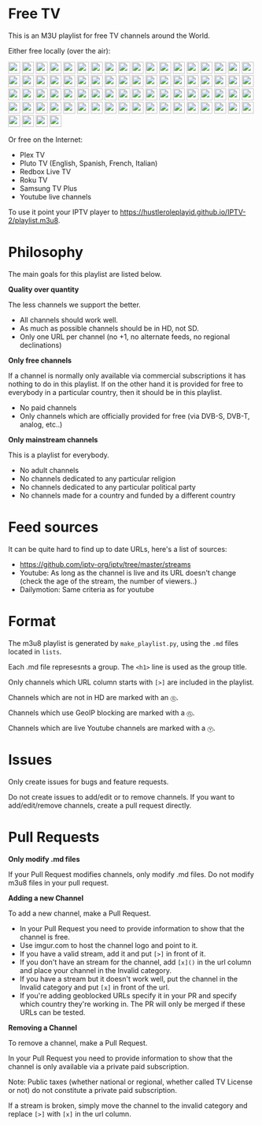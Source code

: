 Free TV
=======

This is an M3U playlist for free TV channels around the World.

Either free locally (over the air):

[<img src="https://hatscripts.github.io/circle-flags/flags/us.svg" width="24">](lists/usa.md)
[<img src="https://hatscripts.github.io/circle-flags/flags/ca.svg" width="24">](lists/canada.md)
[<img src="https://hatscripts.github.io/circle-flags/flags/gb.svg" width="24">](lists/uk.md)
[<img src="https://hatscripts.github.io/circle-flags/flags/ie.svg" width="24">](lists/ireland.md)
[<img src="https://hatscripts.github.io/circle-flags/flags/au.svg" width="24">](lists/australia.md)
[<img src="https://hatscripts.github.io/circle-flags/flags/in.svg" width="24">](lists/india.md)
[<img src="https://hatscripts.github.io/circle-flags/flags/jp.svg" width="24">](lists/japan.md)
[<img src="https://hatscripts.github.io/circle-flags/flags/cn.svg" width="24">](lists/china.md)
[<img src="https://hatscripts.github.io/circle-flags/flags/hk.svg" width="24">](lists/hong_kong.md)
[<img src="https://hatscripts.github.io/circle-flags/flags/mo.svg" width="24">](lists/macau.md)
[<img src="https://hatscripts.github.io/circle-flags/flags/tw.svg" width="24">](lists/taiwan.md)
[<img src="https://hatscripts.github.io/circle-flags/flags/kp.svg" width="24">](lists/north_korea.md)
[<img src="https://hatscripts.github.io/circle-flags/flags/kr.svg" width="24">](lists/korea.md)
[<img src="https://hatscripts.github.io/circle-flags/flags/dk.svg" width="24">](lists/denmark.md)
[<img src="https://hatscripts.github.io/circle-flags/flags/fo.svg" width="24">](lists/faroe_islands.md)
[<img src="https://hatscripts.github.io/circle-flags/flags/gl.svg" width="24">](lists/greenland.md)
[<img src="https://hatscripts.github.io/circle-flags/flags/fi.svg" width="24">](lists/finland.md)
[<img src="https://hatscripts.github.io/circle-flags/flags/is.svg" width="24">](lists/iceland.md)
[<img src="https://hatscripts.github.io/circle-flags/flags/no.svg" width="24">](lists/norway.md)
[<img src="https://hatscripts.github.io/circle-flags/flags/se.svg" width="24">](lists/sweden.md)
[<img src="https://hatscripts.github.io/circle-flags/flags/ee.svg" width="24">](lists/estonia.md)
[<img src="https://hatscripts.github.io/circle-flags/flags/lv.svg" width="24">](lists/latvia.md)
[<img src="https://hatscripts.github.io/circle-flags/flags/lt.svg" width="24">](lists/lithuania.md)
[<img src="https://hatscripts.github.io/circle-flags/flags/be.svg" width="24">](lists/belgium.md)
[<img src="https://hatscripts.github.io/circle-flags/flags/nl.svg" width="24">](lists/netherlands.md)
[<img src="https://hatscripts.github.io/circle-flags/flags/lu.svg" width="24">](lists/luxembourg.md)
[<img src="https://hatscripts.github.io/circle-flags/flags/de.svg" width="24">](lists/germany.md)
[<img src="https://hatscripts.github.io/circle-flags/flags/at.svg" width="24">](lists/austria.md)
[<img src="https://hatscripts.github.io/circle-flags/flags/ch.svg" width="24">](lists/switzerland.md)
[<img src="https://hatscripts.github.io/circle-flags/flags/pl.svg" width="24">](lists/poland.md)
[<img src="https://hatscripts.github.io/circle-flags/flags/cz.svg" width="24">](lists/czech_republic.md)
[<img src="https://hatscripts.github.io/circle-flags/flags/sk.svg" width="24">](lists/slovakia.md)
[<img src="https://hatscripts.github.io/circle-flags/flags/hu.svg" width="24">](lists/hungary.md)
[<img src="https://hatscripts.github.io/circle-flags/flags/ro.svg" width="24">](lists/romania.md)
[<img src="https://hatscripts.github.io/circle-flags/flags/md.svg" width="24">](lists/moldova.md)
[<img src="https://hatscripts.github.io/circle-flags/flags/bg.svg" width="24">](lists/bulgaria.md)
[<img src="https://hatscripts.github.io/circle-flags/flags/fr.svg" width="24">](lists/france.md)
[<img src="https://hatscripts.github.io/circle-flags/flags/it.svg" width="24">](lists/italy.md)
[<img src="https://hatscripts.github.io/circle-flags/flags/pt.svg" width="24">](lists/portugal.md)
[<img src="https://hatscripts.github.io/circle-flags/flags/es.svg" width="24">](lists/spain.md)
[<img src="https://hatscripts.github.io/circle-flags/flags/ru.svg" width="24">](lists/russia.md)
[<img src="https://hatscripts.github.io/circle-flags/flags/by.svg" width="24">](lists/belarus.md)
[<img src="https://hatscripts.github.io/circle-flags/flags/ua.svg" width="24">](lists/ukraine.md)
[<img src="https://hatscripts.github.io/circle-flags/flags/az.svg" width="24">](lists/azerbaijan.md)
[<img src="https://hatscripts.github.io/circle-flags/flags/ge.svg" width="24">](lists/georgia.md)
[<img src="https://hatscripts.github.io/circle-flags/flags/ba.svg" width="24">](lists/bosnia_and_herzegovina.md)
[<img src="https://hatscripts.github.io/circle-flags/flags/hr.svg" width="24">](lists/croatia.md)
[<img src="https://hatscripts.github.io/circle-flags/flags/me.svg" width="24">](lists/montenegro.md)
[<img src="https://hatscripts.github.io/circle-flags/flags/mk.svg" width="24">](lists/north_macedonia.md)
[<img src="https://hatscripts.github.io/circle-flags/flags/rs.svg" width="24">](lists/serbia.md)
[<img src="https://hatscripts.github.io/circle-flags/flags/si.svg" width="24">](lists/slovenia.md)
[<img src="https://hatscripts.github.io/circle-flags/flags/al.svg" width="24">](lists/albania.md)
[<img src="https://hatscripts.github.io/circle-flags/flags/xk.svg" width="24">](lists/kosovo.md)
[<img src="https://hatscripts.github.io/circle-flags/flags/gr.svg" width="24">](lists/greece.md)
[<img src="https://hatscripts.github.io/circle-flags/flags/cy.svg" width="24">](lists/cyprus.md)
[<img src="https://hatscripts.github.io/circle-flags/flags/ad.svg" width="24">](lists/andorra.md)
[<img src="https://hatscripts.github.io/circle-flags/flags/mt.svg" width="24">](lists/malta.md)
[<img src="https://hatscripts.github.io/circle-flags/flags/mc.svg" width="24">](lists/monaco.md)
[<img src="https://hatscripts.github.io/circle-flags/flags/sm.svg" width="24">](lists/san_marino.md)
[<img src="https://hatscripts.github.io/circle-flags/flags/ir.svg" width="24">](lists/iran.md)
[<img src="https://hatscripts.github.io/circle-flags/flags/iq.svg" width="24">](lists/iraq.md)
[<img src="https://hatscripts.github.io/circle-flags/flags/il.svg" width="24">](lists/israel.md)
[<img src="https://hatscripts.github.io/circle-flags/flags/qa.svg" width="24">](lists/qatar.md)
[<img src="https://hatscripts.github.io/circle-flags/flags/tr.svg" width="24">](lists/turkey.md)
[<img src="https://hatscripts.github.io/circle-flags/flags/ae.svg" width="24">](lists/united_arab_emirates.md)
[<img src="https://hatscripts.github.io/circle-flags/flags/ar.svg" width="24">](lists/argentina.md)
[<img src="https://hatscripts.github.io/circle-flags/flags/cr.svg" width="24">](lists/costa_rica.md)
[<img src="https://hatscripts.github.io/circle-flags/flags/do.svg" width="24">](lists/dominican_republic.md)
[<img src="https://hatscripts.github.io/circle-flags/flags/mx.svg" width="24">](lists/mexico.md)
[<img src="https://hatscripts.github.io/circle-flags/flags/py.svg" width="24">](lists/paraguay.md)
[<img src="https://hatscripts.github.io/circle-flags/flags/pe.svg" width="24">](lists/peru.md)
[<img src="https://hatscripts.github.io/circle-flags/flags/ve.svg" width="24">](lists/venezuela.md)
[<img src="https://hatscripts.github.io/circle-flags/flags/br.svg" width="24">](lists/brazil.md)
[<img src="https://hatscripts.github.io/circle-flags/flags/tt.svg" width="24">](lists/trinidad.md)
[<img src="https://hatscripts.github.io/circle-flags/flags/td.svg" width="24">](lists/chad.md)
[<img src="https://hatscripts.github.io/circle-flags/flags/so.svg" width="24">](lists/somalia.md)

Or free on the Internet:

- Plex TV
- Pluto TV (English, Spanish, French, Italian)
- Redbox Live TV
- Roku TV
- Samsung TV Plus
- Youtube live channels

To use it point your IPTV player to https://hustleroleplayid.github.io/IPTV-2/playlist.m3u8.

Philosophy
==========

The main goals for this playlist are listed below.

**Quality over quantity**

The less channels we support the better.

- All channels should work well.
- As much as possible channels should be in HD, not SD.
- Only one URL per channel (no +1, no alternate feeds, no regional declinations)

**Only free channels**

If a channel is normally only available via commercial subscriptions it has nothing to do in this playlist. If on the other hand it is provided for free to everybody in a particular country, then it should be in this playlist.

- No paid channels
- Only channels which are officially provided for free (via DVB-S, DVB-T, analog, etc..)

**Only mainstream channels**

This is a playlist for everybody.

- No adult channels
- No channels dedicated to any particular religion
- No channels dedicated to any particular political party
- No channels made for a country and funded by a different country

Feed sources
============

It can be quite hard to find up to date URLs, here's a list of sources:

- https://github.com/iptv-org/iptv/tree/master/streams
- Youtube: As long as the channel is live and its URL doesn't change (check the age of the stream, the number of viewers..)
- Dailymotion: Same criteria as for youtube

Format
======

The m3u8 playlist is generated by `make_playlist.py`, using the `.md` files located in `lists`.

Each .md file represesnts a group. The `<h1>` line is used as the group title.

Only channels which URL column starts with `[>]` are included in the playlist.

Channels which are not in HD are marked with an `Ⓢ`.

Channels which use GeoIP blocking are marked with a `Ⓖ`.

Channels which are live Youtube channels are marked with a `Ⓨ`.

Issues
======

Only create issues for bugs and feature requests.

Do not create issues to add/edit or to remove channels. If you want to add/edit/remove channels, create a pull request directly.

Pull Requests
=============

**Only modify .md files**

If your Pull Request modifies channels, only modify .md files. Do not modify m3u8 files in your pull request.

**Adding a new Channel**

To add a new channel, make a Pull Request.

- In your Pull Request you need to provide information to show that the channel is free.
- Use imgur.com to host the channel logo and point to it.
- If you have a valid stream, add it and put `[>]` in front of it.
- If you don't have an stream for the channel, add `[x]()` in the url column and place your channel in the Invalid category.
- If you have a stream but it doesn't work well, put the channel in the Invalid category and put `[x]` in front of the url.
- If you're adding geoblocked URLs specify it in your PR and specify which country they're working in. The PR will only be merged if these URLs can be tested.

**Removing a Channel**

To remove a channel, make a Pull Request.

In your Pull Request you need to provide information to show that the channel is only available via a private paid subscription.

Note: Public taxes (whether national or regional, whether called TV License or not) do not constitute a private paid subscription.

If a stream is broken, simply move the channel to the invalid category and replace `[>]` with `[x]` in the url column.
